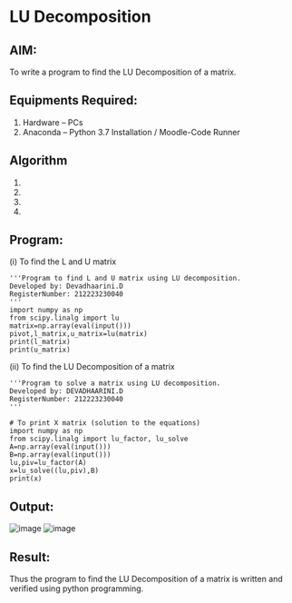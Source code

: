 # LU Decomposition 

## AIM:
To write a program to find the LU Decomposition of a matrix.

## Equipments Required:
1. Hardware – PCs
2. Anaconda – Python 3.7 Installation / Moodle-Code Runner

## Algorithm
1. 
2. 
3. 
4. 

## Program:
(i) To find the L and U matrix
```
'''Program to find L and U matrix using LU decomposition.
Developed by: Devadhaarini.D
RegisterNumber: 212223230040
'''
import numpy as np
from scipy.linalg import lu
matrix=np.array(eval(input()))
pivot,l_matrix,u_matrix=lu(matrix)
print(l_matrix)
print(u_matrix)
```
(ii) To find the LU Decomposition of a matrix
```
'''Program to solve a matrix using LU decomposition.
Developed by: DEVADHAARINI.D
RegisterNumber: 212223230040
'''

# To print X matrix (solution to the equations)
import numpy as np
from scipy.linalg import lu_factor, lu_solve
A=np.array(eval(input()))
B=np.array(eval(input()))
lu,piv=lu_factor(A)
x=lu_solve((lu,piv),B)
print(x)
```

## Output:
![image](https://github.com/Devadhaarini/LU-Decomposition/assets/145796552/92ca32e7-2889-412d-bf6a-cdcad7f764ab)
![image](https://github.com/Devadhaarini/LU-Decomposition/assets/145796552/0c60249b-7ef3-4720-b99c-e13bc9f2ba62)



## Result:
Thus the program to find the LU Decomposition of a matrix is written and verified using python programming.


